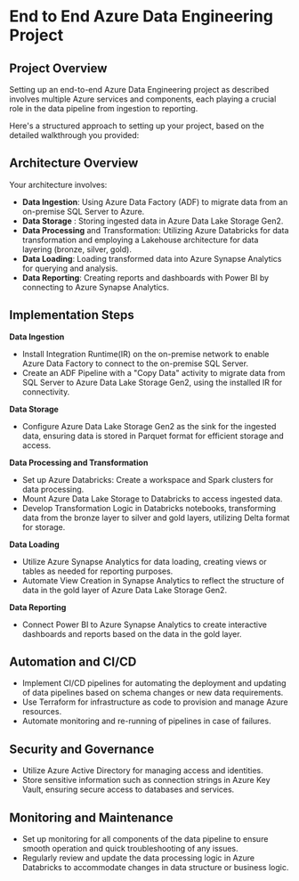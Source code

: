 # End to End Azure Data Engineering Project

## Project Overview

Setting up an end-to-end Azure Data Engineering project as described involves multiple Azure services and components, each playing a crucial role in the data pipeline from ingestion to reporting.

Here's a structured approach to setting up your project, based on the detailed walkthrough you provided:

## Architecture Overview

Your architecture involves:

- **Data Ingestion**: Using Azure Data Factory (ADF) to migrate data from an on-premise SQL Server to Azure.
- **Data Storage** : Storing ingested data in Azure Data Lake Storage Gen2.
- **Data Processing** and Transformation: Utilizing Azure Databricks for data transformation and employing a Lakehouse architecture for data layering (bronze, silver, gold).
- **Data Loading**: Loading transformed data into Azure Synapse Analytics for querying and analysis.
- **Data Reporting**: Creating reports and dashboards with Power BI by connecting to Azure Synapse Analytics.

## Implementation Steps

**Data Ingestion**

- Install Integration Runtime(IR) on the on-premise network to enable Azure Data Factory to connect to the on-premise SQL Server.
- Create an ADF Pipeline with a "Copy Data" activity to migrate data from SQL Server to Azure Data Lake Storage Gen2, using the installed IR for connectivity.

**Data Storage**

- Configure Azure Data Lake Storage Gen2 as the sink for the ingested data, ensuring data is stored in Parquet format for efficient storage and access.

**Data Processing and Transformation**

- Set up Azure Databricks: Create a workspace and Spark clusters for data processing.
- Mount Azure Data Lake Storage to Databricks to access ingested data.
- Develop Transformation Logic in Databricks notebooks, transforming data from the bronze layer to silver and gold layers, utilizing Delta format for storage.

**Data Loading**

- Utilize Azure Synapse Analytics for data loading, creating views or tables as needed for reporting purposes.
- Automate View Creation in Synapse Analytics to reflect the structure of data in the gold layer of Azure Data Lake Storage Gen2.

**Data Reporting**

- Connect Power BI to Azure Synapse Analytics to create interactive dashboards and reports based on the data in the gold layer.

## Automation and CI/CD

- Implement CI/CD pipelines for automating the deployment and updating of data pipelines based on schema changes or new data requirements.
- Use Terraform for infrastructure as code to provision and manage Azure resources.
- Automate monitoring and re-running of pipelines in case of failures.

## Security and Governance

- Utilize Azure Active Directory for managing access and identities.
- Store sensitive information such as connection strings in Azure Key Vault, ensuring secure access to databases and services.

## Monitoring and Maintenance

- Set up monitoring for all components of the data pipeline to ensure smooth operation and quick troubleshooting of any issues.
- Regularly review and update the data processing logic in Azure Databricks to accommodate changes in data structure or business logic.
